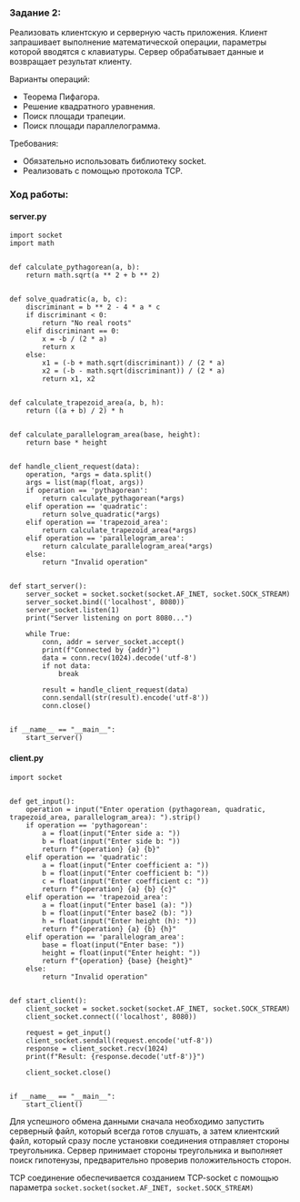 ### Задание 2:

Реализовать клиентскую и серверную часть приложения. Клиент запрашивает выполнение математической операции, параметры которой вводятся с клавиатуры. Сервер обрабатывает данные и возвращает результат клиенту.

Варианты операций:

- Теорема Пифагора.
- Решение квадратного уравнения.
- Поиск площади трапеции.
- Поиск площади параллелограмма.

Требования:

- Обязательно использовать библиотеку socket.
- Реализовать с помощью протокола TCP.

### Ход работы:

#### server.py

```
import socket
import math


def calculate_pythagorean(a, b):
    return math.sqrt(a ** 2 + b ** 2)


def solve_quadratic(a, b, c):
    discriminant = b ** 2 - 4 * a * c
    if discriminant < 0:
        return "No real roots"
    elif discriminant == 0:
        x = -b / (2 * a)
        return x
    else:
        x1 = (-b + math.sqrt(discriminant)) / (2 * a)
        x2 = (-b - math.sqrt(discriminant)) / (2 * a)
        return x1, x2


def calculate_trapezoid_area(a, b, h):
    return ((a + b) / 2) * h


def calculate_parallelogram_area(base, height):
    return base * height


def handle_client_request(data):
    operation, *args = data.split()
    args = list(map(float, args))
    if operation == 'pythagorean':
        return calculate_pythagorean(*args)
    elif operation == 'quadratic':
        return solve_quadratic(*args)
    elif operation == 'trapezoid_area':
        return calculate_trapezoid_area(*args)
    elif operation == 'parallelogram_area':
        return calculate_parallelogram_area(*args)
    else:
        return "Invalid operation"


def start_server():
    server_socket = socket.socket(socket.AF_INET, socket.SOCK_STREAM)
    server_socket.bind(('localhost', 8080))
    server_socket.listen(1)
    print("Server listening on port 8080...")

    while True:
        conn, addr = server_socket.accept()
        print(f"Connected by {addr}")
        data = conn.recv(1024).decode('utf-8')
        if not data:
            break

        result = handle_client_request(data)
        conn.sendall(str(result).encode('utf-8'))
        conn.close()


if __name__ == "__main__":
    start_server()

```


#### client.py

```
import socket


def get_input():
    operation = input("Enter operation (pythagorean, quadratic, trapezoid_area, parallelogram_area): ").strip()
    if operation == 'pythagorean':
        a = float(input("Enter side a: "))
        b = float(input("Enter side b: "))
        return f"{operation} {a} {b}"
    elif operation == 'quadratic':
        a = float(input("Enter coefficient a: "))
        b = float(input("Enter coefficient b: "))
        c = float(input("Enter coefficient c: "))
        return f"{operation} {a} {b} {c}"
    elif operation == 'trapezoid_area':
        a = float(input("Enter base1 (a): "))
        b = float(input("Enter base2 (b): "))
        h = float(input("Enter height (h): "))
        return f"{operation} {a} {b} {h}"
    elif operation == 'parallelogram_area':
        base = float(input("Enter base: "))
        height = float(input("Enter height: "))
        return f"{operation} {base} {height}"
    else:
        return "Invalid operation"


def start_client():
    client_socket = socket.socket(socket.AF_INET, socket.SOCK_STREAM)
    client_socket.connect(('localhost', 8080))

    request = get_input()
    client_socket.sendall(request.encode('utf-8'))
    response = client_socket.recv(1024)
    print(f"Result: {response.decode('utf-8')}")

    client_socket.close()


if __name__ == "__main__":
    start_client()
```

Для успешного обмена данными сначала необходимо запустить серверный файл, который всегда готов 
слушать, а затем клиентский файл, который сразу после установки соединения отправляет стороны 
треугольника. Сервер принимает стороны треугольника и выполняет поиск гипотенузы, предварительно 
проверив положительность сторон.

TCP соединение обеспечивается созданием TCP-socket с помощью параметра `socket.socket(socket.AF_INET, socket.SOCK_STREAM)`
